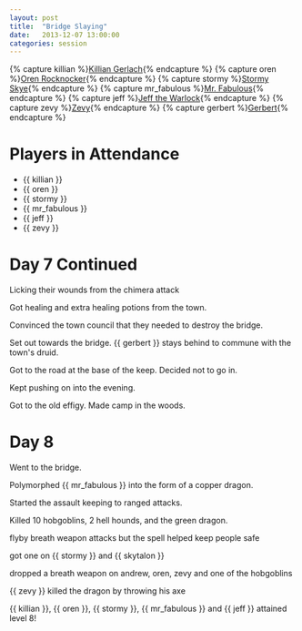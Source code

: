 ```yaml
---
layout: post
title:  "Bridge Slaying"
date:   2013-12-07 13:00:00
categories: session
---
```

{% capture killian %}[Killian Gerlach]({{site.baseurl}}/party/killian_gerlach.html){% endcapture %}
{% capture oren %}[Oren Rocknocker]({{site.baseurl}}/party/oren_rocknocker.html){% endcapture %}
{% capture stormy %}[Stormy Skye]({{site.baseurl}}/party/stormy_skye.html){% endcapture %}
{% capture mr_fabulous %}[Mr. Fabulous]({{site.baseurl}}/party/mr_fabulous.html){% endcapture %}
{% capture jeff %}[Jeff the Warlock]({{site.baseurl}}/party/jeff_the_warlock.html){% endcapture %}
{% capture zevy %}[Zevy]({{site.baseurl}}/party/zevy.html){% endcapture %}
{% capture gerbert %}[Gerbert]({{site.baseurl}}/party/gerbert_greystone.html){% endcapture %}

# Players in Attendance
* {{ killian }}
* {{ oren }}
* {{ stormy }}
* {{ mr_fabulous }}
* {{ jeff }}
* {{ zevy }}

# Day 7 Continued
Licking their wounds from the chimera attack

Got healing and extra healing potions from the town.

Convinced the town council that they needed to destroy the bridge.

Set out towards the bridge. {{ gerbert }} stays behind to commune with the town's druid.

Got to the road at the base of the keep. Decided not to go in.

Kept pushing on into the evening.

Got to the old effigy. Made camp in the woods.

# Day 8
Went to the bridge.

Polymorphed {{ mr_fabulous }} into the form of a copper dragon.

Started the assault keeping to ranged attacks.

Killed 10 hobgoblins, 2 hell hounds, and the green dragon.

flyby breath weapon attacks but the spell helped keep people safe

got one on {{ stormy }} and {{ skytalon }}

dropped a breath weapon on andrew, oren, zevy and one of the hobgoblins

{{ zevy }} killed the dragon by throwing his axe

{{ killian }}, {{ oren }}, {{ stormy }}, {{ mr_fabulous }} and {{ jeff }} attained level 8!
